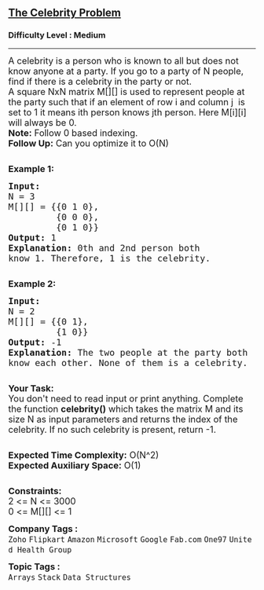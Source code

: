 <h2><a href="https://www.geeksforgeeks.org/problems/the-celebrity-problem/1?itm_source=geeksforgeeks&itm_medium=article&itm_campaign=bottom_sticky_on_article">The Celebrity Problem</a></h2><h3>Difficulty Level : Medium</h3><hr><div class="problems_problem_content__Xm_eO"><p><span style="font-size:18px">A celebrity is a person who is known to all but does not know anyone at a party. If you go to a party of N people, find if there is a celebrity in the party or not.<br>
A square NxN matrix M[][] is used to represent people at the party such that if an element of row i and column j &nbsp;is set to 1 it means ith person knows jth person. Here M[i][i] will always be 0.<br>
<strong>Note:</strong> Follow 0 based indexing.<br>
<strong>Follow Up:</strong> Can you optimize it to O(N)</span><br>
&nbsp;</p>

<p><strong><span style="font-size:18px">Example 1:</span></strong></p>

<pre><span style="font-size:18px"><strong>Input:</strong>
N = 3
M[][] = {{0 1 0},
         {0 0 0}, 
         {0 1 0}}
<strong>Output:</strong> 1
<strong>Explanation: </strong>0th and 2nd person both
know 1. Therefore, 1 is the celebrity. </span></pre>

<p><br>
<span style="font-size:18px"><strong>Example 2:</strong></span></p>

<pre><span style="font-size:18px"><strong>Input:</strong>
N = 2
M[][] = {{0 1},
         {1 0}}
<strong>Output:</strong> -1
<strong>Explanation: </strong>The two people at the party both
know each other. None of them is a celebrity.</span></pre>

<p><br>
<span style="font-size:18px"><strong>Your Task:</strong><br>
You don't need to read input or print anything. Complete the function <strong>celebrity()</strong> which takes the matrix M and its size N as input parameters and returns the index of the celebrity. If no such celebrity is present, return -1.</span></p>

<p><br>
<span style="font-size:18px"><strong>Expected Time Complexity:</strong> O(N^2)<br>
<strong>Expected Auxiliary Space:</strong> O(1)</span></p>

<p><br>
<span style="font-size:18px"><strong>Constraints:</strong><br>
2 &lt;= N &lt;= 3000<br>
0 &lt;= M[][] &lt;= 1</span></p>
</div><p><span style=font-size:18px><strong>Company Tags : </strong><br><code>Zoho</code>&nbsp;<code>Flipkart</code>&nbsp;<code>Amazon</code>&nbsp;<code>Microsoft</code>&nbsp;<code>Google</code>&nbsp;<code>Fab.com</code>&nbsp;<code>One97</code>&nbsp;<code>United Health Group</code>&nbsp;<br><p><span style=font-size:18px><strong>Topic Tags : </strong><br><code>Arrays</code>&nbsp;<code>Stack</code>&nbsp;<code>Data Structures</code>&nbsp;